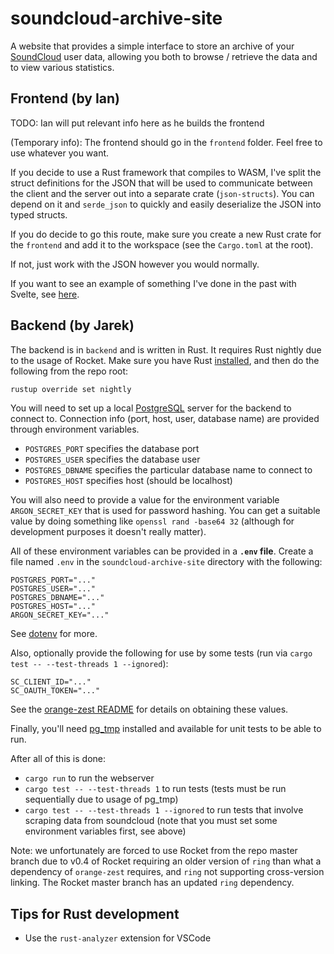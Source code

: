 # soundcloud-archive-site

A website that provides a simple interface to store an archive of your [SoundCloud](https://soundcloud.com) user data, allowing you both to browse / retrieve the data and to view various statistics.

## Frontend (by Ian)

TODO: Ian will put relevant info here as he builds the frontend

(Temporary info): The frontend should go in the `frontend` folder. Feel free to use whatever you want.

If you decide to use a Rust framework that compiles to WASM, I've split the struct definitions for the JSON that will be used to communicate between the client and the server out into a separate crate (`json-structs`). You can depend on it and `serde_json` to quickly and easily deserialize the JSON into typed structs.

If you do decide to go this route, make sure you create a new Rust crate for the `frontend` and add it to the workspace (see the `Cargo.toml` at the root).

If not, just work with the JSON however you would normally.

If you want to see an example of something I've done in the past with Svelte, see [here](https://github.com/Cldfire/self-host-social).

## Backend (by Jarek)

The backend is in `backend` and is written in Rust. It requires Rust nightly due to the usage of Rocket. Make sure you have Rust [installed](https://www.rust-lang.org/tools/install), and then do the following from the repo root:

```bash
rustup override set nightly
```

You will need to set up a local [PostgreSQL](https://www.postgresql.org/) server for the backend to connect to. Connection info (port, host, user, database name) are provided through environment variables.

* `POSTGRES_PORT` specifies the database port
* `POSTGRES_USER` specifies the database user
* `POSTGRES_DBNAME` specifies the particular database name to connect to
* `POSTGRES_HOST` specifies host (should be localhost)

You will also need to provide a value for the environment variable `ARGON_SECRET_KEY` that is used for password hashing. You can get a suitable value by doing something like `openssl rand -base64 32` (although for development purposes it doesn't really matter).

All of these environment variables can be provided in a **`.env` file**. Create a file named `.env` in the `soundcloud-archive-site` directory with the following:

```
POSTGRES_PORT="..."
POSTGRES_USER="..."
POSTGRES_DBNAME="..."
POSTGRES_HOST="..."
ARGON_SECRET_KEY="..."
```

See [dotenv](https://github.com/dotenv-rs/dotenv) for more.

Also, optionally provide the following for use by some tests (run via `cargo test -- --test-threads 1 --ignored`):

```
SC_CLIENT_ID="..."
SC_OAUTH_TOKEN="..."
```

See the [orange-zest README](https://github.com/Cldfire/orange-zest#obtaining-soundcloud-auth-credentials) for details on obtaining these values.

Finally, you'll need [pg_tmp](https://github.com/eradman/ephemeralpg) installed and available for unit tests to be able to run.

After all of this is done:

* `cargo run` to run the webserver
* `cargo test -- --test-threads 1` to run tests (tests must be run sequentially due to usage of pg_tmp)
* `cargo test -- --test-threads 1 --ignored` to run tests that involve scraping data from soundcloud (note that you must set some environment variables first, see above)

Note: we unfortunately are forced to use Rocket from the repo master branch due to v0.4 of Rocket requiring an older version of `ring` than what a dependency of `orange-zest` requires, and `ring` not supporting cross-version linking. The Rocket master branch has an updated `ring` dependency.

## Tips for Rust development

* Use the `rust-analyzer` extension for VSCode
